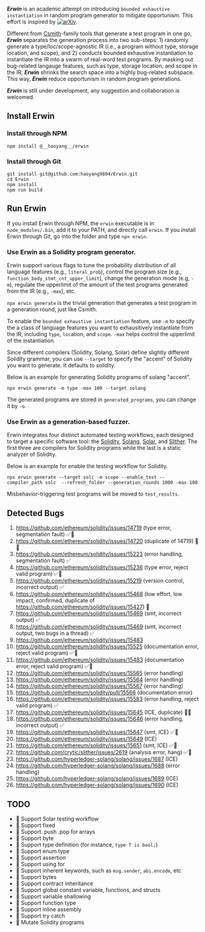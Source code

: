 
***Erwin*** is an academic attempt on introducing `bounded exhaustive instantiation` in random program generator to mitigate opportunism. This effort is inspired by [![arXiv](https://img.shields.io/badge/arXiv-2407.05981-b31b1b.svg?style=flat-square)](https://arxiv.org/abs/2407.05981).

Different from [Csmith](https://github.com/csmith-project/csmith)-family tools that generate a test program in one go, ***Erwin*** separates the generation process into two sub-steps: 1) randomly generate a type/loc/scope-agnostic IR (i.e., a program without type, storage location, and scope), and 2) conducts bounded exhaustive instantiation to instantiate the IR into a swarm of real-word test programs.
By masking out bug-related langauge features, such as type, storage location, and scope in the IR, ***Erwin*** shrinks the search space into a highly bug-related subspace. This way, ***Erwin*** reduce opportunism in random program generations.

***Erwin*** is still under development, any suggestion and collaboration is welcomed.

## Install Erwin

### Install through NPM

```
npm install @__haoyang__/erwin
```

### Install through Git

```
git install git@github.com:haoyang9804/Erwin.git
cd Erwin
npm install
npm run build
```

## Run Erwin

If you install Erwin through NPM, the `erwin` executable is in `node_modules/.bin`, add it to your PATH, and directly call `erwin`.
If you install Erwin through Git, go into the folder and type `npx erwin`.

### Use Erwin as a Solidity program generator.

Erwin support various flags to tune the probability distribution of all language features (e.g., `literal_prob`), control the program size (e.g., `function_body_stmt_cnt_upper_limit`), change the generation mode (e.g, `-m`), regulate the upperlimit of the amount of the test programs generated from the IR (e.g., `-max`), etc.

`npx erwin generate` is the trivial generation that generates a test program in a generation round, just like Csmith.

To enable the `bounded exhaustive instantiation` feature, use `-m` to specify the a class of language features you want to exhausitively instantiate from the IR, including `type`, `loc`ation, and `scope`. `-max` helps control the upperlimit of the instantiation.

Since different compilers (Solidity, Solang, Solar) define slightly different Solidity grammar, you can use `--target` to specify the "accent" of Solidity you want to generate. It defaults to solidity.

Below is an example for generating Solidity programs of solang "accent".

```
npx erwin generate -m type -max 100 --target solang
```

The generated programs are stored in `generated_programs`, you can change it by `-o`.

### Use Erwin as a generation-based fuzzer.

Erwin integrates four distinct automated testing workflows, each designed to target a specific software tool: the [Solidity](https://github.com/ethereum/solidity), [Solang](https://github.com/hyperledger-solang/solang), [Solar](https://github.com/paradigmxyz/solar), and [Slither](https://github.com/crytic/slither). The first three are compilers for Solidity programs while the last is a static analyzer of Solidity.

Below is an example for enable the testing workflow for Solidity.

```
npx erwin generate --target solc -m scope --enable_test --compiler_path solc  --refresh_folder --generation_rounds 1000 -max 100
```

Misbehavior-triggering test programs will be moved to `test_results`.

## Detected Bugs

1. https://github.com/ethereum/solidity/issues/14719 (type error, segmentation fault) ✅🔨
2. https://github.com/ethereum/solidity/issues/14720 (duplicate of 14719) 🤡🔨
3. https://github.com/ethereum/solidity/issues/15223 (error handling, segmentation fault) ✅
4. https://github.com/ethereum/solidity/issues/15236 (type error, reject valid program) ✅🔨
5. https://github.com/ethereum/solidity/issues/15219 (version control, incorrect output) ✅
6. https://github.com/ethereum/solidity/issues/15468 (low effort, low impact, confirmed, duplicate of https://github.com/ethereum/solidity/issues/15427) 🤡
7. https://github.com/ethereum/solidity/issues/15469 (smt, incorrect output) ✅
8. https://github.com/ethereum/solidity/issues/15469 (smt, incorrect output, two bugs in a thread) ✅
9. https://github.com/ethereum/solidity/issues/15483
10. https://github.com/ethereum/solidity/issues/15525 (documentation error, reject valid program) ✅🔨
11. https://github.com/ethereum/solidity/issues/15483 (documentation error, reject valid program) ✅🔨
12. https://github.com/ethereum/solidity/issues/15565 (error handling)
13. https://github.com/ethereum/solidity/issues/15564 (error handling)
14. https://github.com/ethereum/solidity/issues/15567 (error handling)
15. https://github.com/ethereum/solidity/pull/15566 (documentation error)
16. https://github.com/ethereum/solidity/issues/15583 (error handling, reject valid program) ✅
17. https://github.com/ethereum/solidity/issues/15645 (ICE, duplicate) 🤡🔨
18. https://github.com/ethereum/solidity/issues/15646 (error handling, incorrect output) ✅
19. https://github.com/ethereum/solidity/issues/15647 (smt, ICE) ✅🔨
20. https://github.com/ethereum/solidity/issues/15649 (ICE)
21. https://github.com/ethereum/solidity/issues/15651 (smt, ICE) ✅🔨
22. https://github.com/crytic/slither/issues/2619 (analysis error, hang) ✅🔨
23. https://github.com/hyperledger-solang/solang/issues/1687 (ICE)
24. https://github.com/hyperledger-solang/solang/issues/1688 (error handling)
25. https://github.com/hyperledger-solang/solang/issues/1689 (ICE)
26. https://github.com/hyperledger-solang/solang/issues/1690 (ICE)


## TODO

- 🔨 Support Solar testing workflow
- 🔨 Support fixed
- 🔨 Support .push .pop for arrays
- 🔨 Support byte
- 🔨 Support type definition (for instance, `type T is bool;`)
- 🔨 Support enum type
- 🔨 Support assertion
- 🔨 Support using for
- 🔨 Support inherent keywords, such as `msg.sender`, `abi.encode`, etc
- 🔨 Support bytes
- 🔨 Support contract inheritance
- 🔨 Support global constant variable, functions, and structs
- 🔨 Support variable shallowing
- 🔨 Support function type
- 🔨 Support inline assembly
- 🔨 Support try catch
- 🔨 Mutate Solidity programs